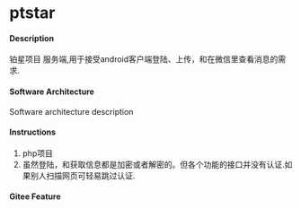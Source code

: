 # ptstar

#### Description
铂星项目  服务端,用于接受android客户端登陆、上传，和在微信里查看消息的需求.

#### Software Architecture
Software architecture description

#### Instructions

1. php项目
2. 虽然登陆，和获取信息都是加密或者解密的。但各个功能的接口并没有认证.如果别人扫描网页可轻易跳过认证.



#### Gitee Feature
